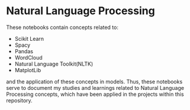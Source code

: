 # Natural Language Processing

These notebooks contain concepts related to:

- Scikit Learn
- Spacy
- Pandas
- WordCloud
- Natural Language Toolkit(NLTK)
- MatplotLib

and the application of these concepts in models. Thus, these notebooks serve to document my studies and learnings related to Natural Language Processing concepts, which have been applied in the projects within this repository.